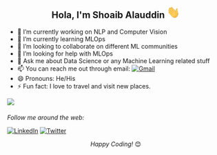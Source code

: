 <div align="center">
<h2> Hola, I'm Shoaib Alauddin <img src="https://github.com/ABSphreak/ABSphreak/blob/master/gifs/Hi.gif" width="30px"></h2>
</div>

- 🔭 I’m currently working on NLP and Computer Vision
- 🌱 I’m currently learning MLOps
- 👯 I’m looking to collaborate on different ML communities
- 🤔 I’m looking for help with MLOps
- 💬 Ask me about Data Science or any Machine Learning related stuff
- 📫 You can reach me out through email:  <a href="mailto:shoaib.alaudin@gmail.com" target="_blank"><img src="https://img.shields.io/badge/Email-%23E4405F.svg?&logo=gmail&logoColor=white" alt="Gmail"></a>
- 😄 Pronouns: He/His
- ⚡ Fun fact: I love to travel and visit new places.


<div>
<img src="https://github-readme-stats.vercel.app/api?username=Shoaib-Alauudin&theme=yeblu&show_icons=true">
</div>
<br> 

<div>
<i>Follow me around the web:</i><br>

<a href="https://www.linkedin.com/in/shoaib-alauddin/" target="_blank"><img src="https://img.shields.io/badge/LinkedIn-%230077B5.svg?&style=flat-square&logo=linkedin&logoColor=white" alt="LinkedIn"></a>
<a href="https://twitter.com/ShoaibAlaudin" target="_blank"><img src="https://img.shields.io/badge/Twitter-%23E4405F.svg?&style=flat-square&logo=twitter&logoColor=white" alt="Twitter"></a>
</div>  
 
<div align="center">
 <i>Happy Coding!</i> 😊
</div>
